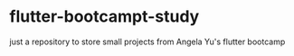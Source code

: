 # flutter-bootcampt-study
just a repository to store small projects from Angela Yu's flutter bootcamp
